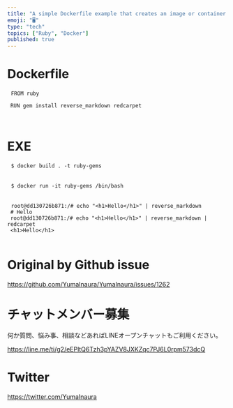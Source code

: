 ```yaml
---
title: "A simple Dockerfile example that creates an image or container with va"
emoji: "🖥"
type: "tech"
topics: ["Ruby", "Docker"]
published: true
---
```


<h1> Dockerfile </h1>

<pre> <code>FROM ruby 
 
 RUN gem install reverse_markdown redcarpet 
 
</code> </pre>

<h1> EXE </h1>

<pre> <code>$ docker build . -t ruby-gems 
</code> </pre>

<pre> <code>$ docker run -it ruby-gems /bin/bash 
</code> </pre>

<pre> <code>root@dd130726b871:/# echo &quot;&lt;h1&gt;Hello&lt;/h1&gt;&quot; | reverse_markdown 
 # Hello 
 root@dd130726b871:/# echo &quot;&lt;h1&gt;Hello&lt;/h1&gt;&quot; | reverse_markdown | redcarpet 
 &lt;h1&gt;Hello&lt;/h1&gt; 
</code> </pre>


# Original by Github issue

https://github.com/YumaInaura/YumaInaura/issues/1262








<!-- Update From Qiita API -->

# チャットメンバー募集


何か質問、悩み事、相談などあればLINEオープンチャットもご利用ください。

https://line.me/ti/g2/eEPltQ6Tzh3pYAZV8JXKZqc7PJ6L0rpm573dcQ





# Twitter


https://twitter.com/YumaInaura


<!-- Update From Qiita API -->


